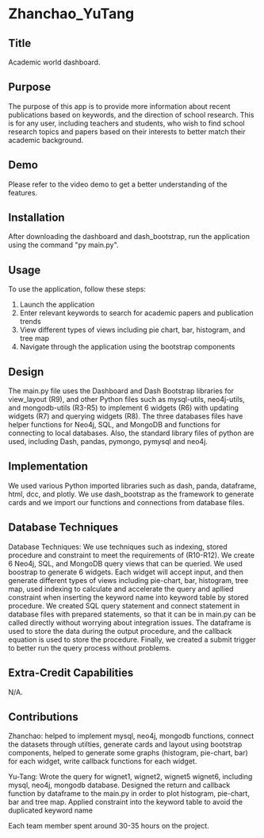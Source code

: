 # Zhanchao_YuTang

## Title 
Academic world dashboard.

## Purpose 
The purpose of this app is to provide more information about recent publications based on keywords, and the direction of school research. This is for any user, including teachers and students, who wish to find school research topics and papers based on their interests to better match their academic background.

## Demo
Please refer to the video demo to get a better understanding of the features.

## Installation 
After downloading the dashboard and dash_bootstrap, run the application using the command "py main.py".

## Usage 
To use the application, follow these steps:

1. Launch the application 
2. Enter relevant keywords to search for academic papers and publication trends 
3. View different types of views including pie chart, bar, histogram, and tree map 
4. Navigate through the application using the bootstrap components

## Design 
The main.py file uses the Dashboard and Dash Bootstrap libraries for view_layout (R9), and other Python files such as mysql-utils, neo4j-utils, and mongodb-utils (R3-R5) to implement 6 widgets (R6) with updating widgets (R7) and querying widgets (R8). The three databases files have helper functions for Neo4j, SQL, and MongoDB and functions for connecting to local databases. Also, the standard library files of python are used, including Dash, pandas, pymongo, pymysql and neo4j.

## Implementation 
We used various Python imported libraries such as dash, panda, dataframe, html, dcc, and plotly. We use dash_bootstrap as the framework to generate cards and we import our functions and connections from database files. 

## Database Techniques
Database Techniques: We use techniques such as indexing, stored procedure and constraint to meet the requirements of (R10-R12). We create 6 Neo4j, SQL, and MongoDB query views that can be queried. We used boostrap to generate 6 widgets. Each widget will accept input, and then generate different types of views including pie-chart, bar, histogram, tree map, used indexing to calculate and accelerate the query and apllied constraint when inserting the keyword name into keyword table by stored procedure. We created SQL query statement and connect statement in database files with prepared statements, so that it can be in main.py can be called directly without worrying about integration issues. The dataframe is used to store the data during the output procedure, and the callback equation is used to store the procedure. Finally, we created a submit trigger to better run the query process without problems.

## Extra-Credit Capabilities 
N/A.

## Contributions 
Zhanchao: helped to implement mysql, neo4j, mongodb functions, connect the datasets through utilties, generate cards and layout using bootstrap components, helped to generate some graphs (histogram, pie-chart, bar) for each widget, write callback functions for each widget.


Yu-Tang: Wrote the query for wignet1, wignet2, wignet5 wignet6, including mysql, neo4j, mongodb database. Designed the return and callback function by dataframe to the main.py in order to plot  histogram, pie-chart, bar and tree map. Applied constraint into the keyword table to avoid the duplicated keyword name 

Each team member spent around 30-35 hours on the project.
